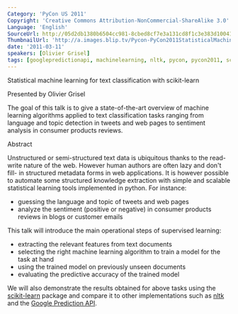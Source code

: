 ```yaml
---
Category: 'PyCon US 2011'
Copyright: 'Creative Commons Attribution-NonCommercial-ShareAlike 3.0'
Language: 'English'
SourceUrl: http://05d2db1380b6504cc981-8cbed8cf7e3a131cd8f1c3e383d10041.r93.cf2.rackcdn.com/pycon-us-2011/417_statistical-machine-learning-for-text-classification-with-scikit-learn.mp4
ThumbnailUrl: 'http://a.images.blip.tv/Pycon-PyCon2011StatisticalMachineLearningForTextClassification447.png'
date: '2011-03-11'
speakers: [Olivier Grisel]
tags: [googlepredictionapi, machinelearning, nltk, pycon, pycon2011, scikit-learn]
---
```

Statistical machine learning for text classification with scikit-learn

Presented by Olivier Grisel

The goal of this talk is to give a state-of-the-art overview of machine
learning algorithms applied to text classification tasks ranging from language
and topic detection in tweets and web pages to sentiment analysis in consumer
products reviews.

Abstract

Unstructured or semi-structured text data is ubiquitous thanks to the read-
write nature of the web. However human authors are often lazy and don't fill-
in structured metadata forms in web applications. It is however possible to
automate some structured knowledge extraction with simple and scalable
statistical learning tools implemented in python. For instance:

  * guessing the language and topic of tweets and web pages 
  * analyze the sentiment (positive or negative) in consumer products reviews in blogs or customer emails 

This talk will introduce the main operational steps of supervised learning:

  * extracting the relevant features from text documents 
  * selecting the right machine learning algorithm to train a model for the task at hand 
  * using the trained model on previously unseen documents 
  * evaluating the predictive accuracy of the trained model 

We will also demonstrate the results obtained for above tasks using the
[scikit-learn](http://scikit-learn.sourceforge.net/) package and compare it to
other implementations such as [nltk](http://nltk.org/) and the [Google
Prediction API](http://code.google.com/apis/predict/).

